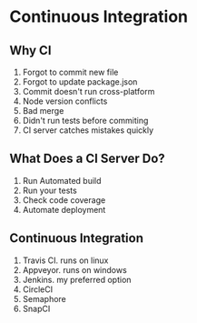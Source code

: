 # Continuous Integration

## Why CI

1. Forgot to commit new file
1. Forgot to update package.json
1. Commit doesn't run cross-platform
1. Node version conflicts
1. Bad merge
1. Didn't run tests before commiting
1. CI server catches mistakes quickly

## What Does a CI Server Do?

1. Run Automated build
1. Run your tests
1. Check code coverage
1. Automate deployment

## Continuous Integration

1. Travis CI. runs on linux
1. Appveyor. runs on windows
1. Jenkins. my preferred option
1. CircleCI
1. Semaphore
1. SnapCI
